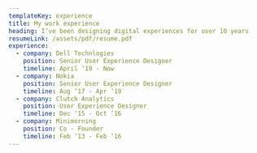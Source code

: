```yaml
---
templateKey: experience
title: My work experience
heading: I’ve been designing digital experiences for over 10 years
resumeLink: /assets/pdf/resume.pdf
experience:
  - company: Dell Technlogies
    position: Senior User Experience Designer
    timeline: April ‘19 - Now
  - company: Nokia
    position: Senior User Experience Designer
    timeline: Aug ‘17 - Apr ’19
  - company: Clutch Analytics
    position: User Experience Designer
    timeline: Dec ‘15 - Oct ’16
  - company: Minimorning
    position: Co - Founder
    timeline: Feb ‘13 - Feb ’16
---
```


